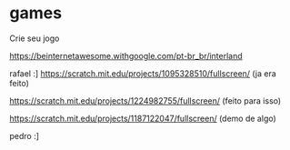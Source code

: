 # games
Crie seu jogo

https://beinternetawesome.withgoogle.com/pt-br_br/interland

rafael :]
https://scratch.mit.edu/projects/1095328510/fullscreen/ (ja era feito)

https://scratch.mit.edu/projects/1224982755/fullscreen/ (feito para isso)

https://scratch.mit.edu/projects/1187122047/fullscreen/ (demo de algo)



pedro :]


